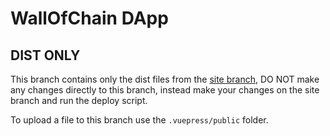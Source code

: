 # WallOfChain DApp

## DIST ONLY
This branch contains only the dist files from the [site branch](https://github.com/bc1tech/wallofchain/tree/site), DO NOT make any changes directly to this branch, instead make your changes on the site branch and run the deploy script.

To upload a file to this branch use the `.vuepress/public` folder.
